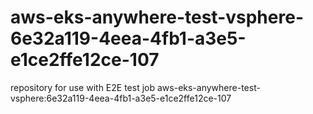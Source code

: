 # aws-eks-anywhere-test-vsphere-6e32a119-4eea-4fb1-a3e5-e1ce2ffe12ce-107
repository for use with E2E test job aws-eks-anywhere-test-vsphere:6e32a119-4eea-4fb1-a3e5-e1ce2ffe12ce-107
